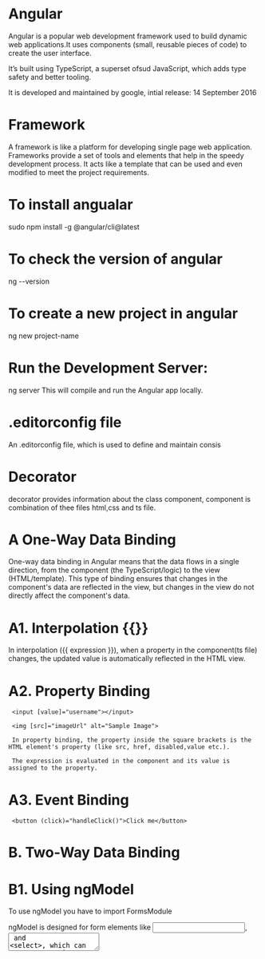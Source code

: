# Angular
Angular is a popular web development framework used to build dynamic web applications.It uses components (small, reusable pieces of code) to create the user interface.

It’s built using TypeScript, a superset ofsud JavaScript, which adds type safety and better tooling.

It is developed and maintained by google, intial release: 14 September 2016

# Framework
A framework is like a platform for developing single page web application.
Frameworks provide a set of tools and elements that help in the speedy development process. It acts like a template that can be used and even modified to meet the project requirements.

# To install angualar
sudo npm install -g @angular/cli@latest


# To check the version of angular
ng --version

# To create a new project in angular
ng new project-name

# Run the Development Server:
ng server
This will compile and run the Angular app locally.

# .editorconfig file
An .editorconfig file, which is used to define and maintain consis


# Decorator
decorator provides information about the class component, component is combination of thee files html,css and ts file.

# A One-Way Data Binding
One-way data binding in Angular means that the data flows in a single direction, from the component (the TypeScript/logic) to the view (HTML/template).
This type of binding ensures that changes in the component's data are reflected in the view, but changes in the view do not directly affect the component's data.

# A1. Interpolation {{}}
In interpolation ({{ expression }}), when a property in the component(ts file) changes, the updated value is automatically reflected in the HTML view.

# A2. Property Binding
     <input [value]="username"></input>

     <img [src]="imageUrl" alt="Sample Image">

     In property binding, the property inside the square brackets is the HTML element's property (like src, href, disabled,value etc.).

     The expression is evaluated in the component and its value is assigned to the property.

# A3. Event Binding
     <button (click)="handleClick()">Click me</button>

# B. Two-Way Data Binding

# B1. Using ngModel
To use ngModel you have to import FormsModule

ngModel is designed for form elements like <input>, <textarea> and <select>, which can capture user input, you cannot use it with <h1> tag etc.

## How [(ngModel)] Works ?

## Two-Way Binding: When you use [(ngModel)]="currDate", Angular automatically sets up two bindings:

## Property Binding: It binds the value of the input field to the currDate property in the component. This means that when the component is initialized, the input's value will be set to the current value of currDate.

## Event Binding: It listens for changes in the input field. When a user types into the input, Angular captures the change event and updates the currDate property in the component.

# Fun Fact: The [(ngModel)] syntax is known as banana in a box syntax in Angular, and it represents a combination of two-way data binding. Square Brackets [ ] - Property Binding and Parentheses ( ) - Event Binding.

# Directive
 Structural, Attribute

<!-- Module -->
 Strutural ==> ngIf, ngFor
 Attribute ==> ngClass, ngStyle

===================================================================================================================================

# importing Commmon Module
To use features provided by Angular's common utilities, such as *ngIf, *ngFor, pipes, and more, you need to import the CommonModule

# TO use http service in application

<!-- HttpClient methods like post(), get(), etc., return cold Observables, meaning they won't send the request until they are subscribed to. -->

## 1. to use HttpClientService we have to add  provideHttpClient() method in the providers array of app.config.ts file.
provideHttpClient() tells Angular's dependency injection system to make the HttpClient service available throughout your application. This allows you to inject it into components and services to perform HTTP requests.

## 2. import { HttpClient } from '@angular/common/http'; 
import HttpClient in the file you want to send request.
Now you gain access to the HttpClient class itself, allowing you to create an instance of it via dependency injection.

## 3.  http=inject(HttpClient);
now we can use http services like get,post,etc.

## 4. ng OnInit ==> similar to useEffect of React
  ngOnInit(): void {
    this.getAllRoles();
  }

ngOnInit is called after the constructor and after Angular has finished initializing the component’s input properties.

## 5. To send a request we create a function
```
<!-- get request -->
getAllRoles(){
    this.http.get("https://freeapi.miniprojectideas.com/api/ClientStrive/GetAllRoles").
    subscribe((res:any)=>{
      console.log(res);
      this.roleList=res.data;
    })
  }

<!-- post request  -->
addUpdate(obj:Client):Observable<ApiResponse>{
    return this.http.post<ApiResponse>(environment.API_URL+"AddUpdateClient",obj);
  }
  
we send request using http.get and to catch the data returned by the api we use subscribe,
subscribe has a callback whose parameter res(can give any name) will contain the data,

# *ngFor
*ngFor is used for one-way binding to display data.
*ngFor is a structural directive in Angular that allows you to loop through an array (or iterable) and generate HTML for each item in that array.

  <li *ngFor="let item of roleList">
      <h2>{{item.role}}</h2> 
  </li>

=> Each <li> will be created for every element in the roleList array.
we can use *ngFor with any html tag,


# Using *ngIf with *ngFor using conditional rendering
<li *ngFor="let item of roleList" *ngIf="item.isActive">
        {{ item.role }}
</li>
We can also use *ngIf within *ngFor to conditionally display items based on certain criteria.


# Any function which is returning observable type of data we can subscribe that.

# Using interface with http.get<>

<!-- Below ApiResponse is a user defined interface which contains type of data we are getting. -->
1. When you use <ApiResponse> with this.http.get<ApiResponse>(), you are asserting that the API response will match the structure defined in the ApiResponse interface.

<!-- Example -->
this.http.get<ApiResponse>("https://freeapi.miniprojectideas.com/api/ClientStrive/GetAllRoles")
.subscribe((res: ApiResponse) => {
    console.log(res); // TypeScript knows res is of type ApiResponse
});

2. If you omit the type (just use this.http.get()), TypeScript treats the response as any, meaning you lose the benefits of type checking.

<!-- Example -->
this.http.get("https://freeapi.miniprojectideas.com/api/ClientStrive/GetAllRoles")
.subscribe((res:any) => {
    console.log(res); // TypeScript treats res as any
});

# old subscribe
Handling success and error

observable.subscribe(
  (response) => {
    // Handle successful response
  },
  (error) => {
    // Handle error response
  }
);

# new subscribe
observable.subscribe({
  next: (response) => {
    // Handle successful response
  },
  error: (error) => {
    // Handle error response
  },
  complete: () => {
    // Optional: Handle when observable completes
  }
});
```
<!-- next: Runs whenever a value is emitted (success case).
error: Runs if an error occurs, and no further emissions will happen.
complete: Runs when the observable finishes emitting values without errors. -->

# Module, Component, Directive and DirectiveModules:

## Module
Definition: Modules in Angular are containers for a block of related code. They organize an application into cohesive chunks.

## Component
Components are the building blocks of an Angular application. Each component controls a part of the user interface (UI).
Purpose: A component combines logic (TypeScript class), a template (HTML view), and styles (CSS) to create a UI element.

## Directive
Directives in Angular allows you to extend HTML elements by adding behavior or modifying the DOM dynamically.

Attribute Directives: These change the appearance or behavior of an element, component, or other directives (e.g., ngClass, ngStyle).
Structural Directives: These change the DOM structure by adding or removing elements (e.g., *ngIf, *ngFor, *ngSwitch).

## Decorator
 Decorators are functions that add metadata to classes, properties, methods, or parameters. They tell Angular how to process and use the items.
 @Component,@Injectable,etc.



# Modern Control flow statement from Angular 17

## @if
@if (a > b) {
  {{a}} is greater than {{b}}

} @else if (b > a) {

  {{a}} is less than {{b}}

} @else {

  {{a}} is equal to {{b}}

}

## @for
@for (item of items; track item.id; let idx = $index) {
  Item:{{ idx }} = {{ item.name }}
}
@empty {
  <li>There are no items.</li>
}
if array items is empty, it will display "There are no items."

<!-- track in @for -->
 When you specify a track expression, Angular can determine which items in the list have changed (added, removed, or reordered). This allows Angular to perform minimal DOM updates, enhancing performance.

@for (item of items; track item.id) {
  <li>{{ item.name }}</li>
}
track item.id tells Angular to use the id property of each item to track its identity in the DOM.

## @switch
@switch (condition) {
  @case (caseA) {
    Case A.
  }
  @case (caseB) {
    Case B.
  }
  @default {
    Default case.
  }
}

# Routes

In the app.routes.ts file , make an object inside Routes array and define the props like path,component,etc.

export const routes: Routes = [
    {
        path:"",
        redirectTo:"master",
        pathMatch:"full"
    },
    {
        path:"master",
        component:MasterComponent
    },
]

<!-- In Angular's routing configuration, paths should #not# have a leading slash -->

1. path: An empty string "" indicates the base URL of the application (e.g., http://localhost:4200/).

2. redirectTo: If the base URL is accessed, the user will be redirected to the "master" path.

3. pathMatch: The "full" option means that the entire URL must match the empty string for the redirect to occur. This is important to ensure that only the base URL triggers the redirect, not any sub-paths.

4. component: Specifies the component that should be displayed when the route is activated.

writing nested Routes
{
    path: "master",
    component: MasterComponent,
    children: [
        { path: "details", component: MasterDetailsComponent }
    ]
}

In this case, accessing /master/details would display the MasterDetailsComponent.

# <router-outlet/>
Now to render the component associated with the specific route you have to place
<router-outlet/> in the app component.

Purpose: It is used to display the components associated with the currently active route. 
When the URL changes and a route is matched, the associated component is rendered in the <router-outlet/>.


# RouterLink for naviagting to differnt routes
RouterLink is a directive in Angular that allows you to navigate between different routes in your application
First, you need to import the RouterModule and place it inside the imports array of @Component decorator.

Now you can use routerlink
<nav>
  <ul>
    <li><a routerLink="/">Home</a></li>
    <li><a routerLink="/about">About</a></li>
  </ul>
</nav>


Alternatively, you can use property binding with [routerLink] when you are using varibales in the ts file.
<nav>
  <ul>
    <li><a [routerLink]="routerPath">Home</a></li>
  </ul>
</nav>

# To get current URL of web page

1. import { Router } from '@angular/router';

2. router=inject(Router);

3. const currentUrl = this.router.url;

currentUrl will not contain th domain address.It will only give you the path part of the URL.

For exact location, one can use ==> window.location.href

# Apply custom class when condition is true.

<a class="nav-link" [class.my-custom-class]="someCondition">Link</a>
Here, the my-custom-class will be applied if someCondition is true.

# Apply a custom class to link which is activated
<a routerLink="/home" routerLinkActive="custom-active-class">Home</a>
the custom-active-class will be applied to the anchor tag when the /home route is active.


# Using Enviroment Variables
"ng g environments" this will create an enviroments folder with two files environment.ts and 
enviroment.development.ts

inside environment.ts file, we will write a demo url

export const environment = {
    API_URL:'https://freeapi.miniprojectideas.com/api/ClientStrive/'
};

## Now below is the way how you are going to use it
  
  getAllClients():Observable<ApiResponse>{
    return this.http.get<ApiResponse>(environment.API_URL+"GetAllClients");
  }



# Template Driven Forms

## 1. import formsModule

if ngModel is used in inside the form tag then name attribute must be set.

<form #formRef="ngForm" (ngSubmit)="onSubmit(formRef)">
  <input type="text" [(ngModel)]="user.name" name="name" required />
  <input type="email" [(ngModel)]="user.email" name="email" required />
  <button type="submit" [disabled]="formRef.invalid">Submit</button>
</form>

## 2. Reactive Forms

## In the ts file
import { Component } from '@angular/core';
import { FormControl, FormGroup, ReactiveFormsModule } from '@angular/forms';

@Component({
  selector: 'app-reactive',
  standalone: true,
  imports: [ReactiveFormsModule],
  templateUrl: './reactive.component.html',
  styleUrl: './reactive.component.css'
})
export class ReactiveComponent {

  studentForm:FormGroup = new FormGroup({
      firstName:new FormControl(),
      lastName:new FormControl(),
      userName:new FormControl(),
      city:new FormControl(),
      state:new FormControl(),
      zipCode:new FormControl(),
      isAcceptTerms:new FormControl()
  });
}


## In the HTML file
we use property binding to specify which form we are binding.
 <form [formGroup]="studentForm"  >

In input we specify the the object properties
<input type="text" class="form-control" formControlName="firstName" required="">

# Observable
Observables are cold by default, meaning they create a new execution context for each subscriber.
When you subscribe to an Observable, it starts emitting data just for that subscriber. Each subscription gets its own set of emitted values.
This is why you can subscribe after the data is defined, and it will still emit values to the subscriber.

<!-- Example -->
const observable = new Observable(observer => {
  console.log('Observable started');
  observer.next(Math.random()); //emits a value.
});

observable.subscribe(val => console.log('Subscriber 1:', val));
observable.subscribe(val => console.log('Subscriber 2:', val));


Each subscription starts a new execution, so each will get different values.Each time observer.next() is executed it will emit a value. 

# Subject
Subjects are hot by default, meaning they share the same execution context for all subscribers.
A Subject acts like both an Observable and an Observer.

When you emit a value using subject.next(), it pushes that value to all subscribers that are currently subscribed.

With Subjects, if you emit a value before subscribing, any new subscribers won’t be able to access the already emitted values because Subjects do not store previous values (unlike ReplaySubject or BehaviorSubject, which store and replay values for late subscribers).

A Subject doesn't "execute" when a subscriber subscribes.
Execution happens when subject.next() is called.

<!-- Example -->
const subject = new Subject();

// Subscribe BEFORE emitting values
subject.subscribe(val => console.log('Subscriber 1:', val));
subject.subscribe(val => console.log('Subscriber 2:', val));

// Emit a value
subject.next(Math.random());

# to convert an observable to subject

const subject = new Subject();

const data=ajax('https://demo4609591.mockable.io/GetAllClients');

<!-- data is an observable -->

subject.subscribe(d=> console.log(d));
subject.subscribe(d=> console.log(d));

data.subscribe(d=>console.log(d));
data.subscribe(d=>console.log(d));
data.subscribe(subject);


# Behaviour Subject
Just like subject, Behaviour Subject will execute once when it emits a value. The result of this single execution is then sent to all subscribers.

## How Behaviour Subject different than Subject ?
Behaviour Subject holds the initial value or the last emitted value.
A new subscriber will receive the most recent value, even if the subscribe after the value was emitted.

<!-- Create a BehaviorSubject with an initial value -->
    const bsubject = new BehaviorSubject<number>(10);

<!-- Subscribe to the BehaviorSubject, it will emit the initialize value -->
    bsubject.subscribe(d=>console.log("Behaviour Subject 1 = ",d));
    bsubject.subscribe(d=>console.log("Behaviour Subject 2 = ",d));
    
    
<!-- Emit a new value -->
    bsubject.next(1010);

<!-- receive the last emiited value  -->
    bsubject.subscribe(d=>console.log("Behaviour Subject 3 = ",d));


## Replay Subject
Unlike a Subject or BehaviorSubject, which either doesn't store values or only keeps the latest one, 
a ReplaySubject can store a specific number of past emissions and "replay" them to any future subscribers.

You can specify how many past values to store when creating the ReplaySubject.

<!-- Example -->
const message$= new ReplaySubject(1);
message$.next('Hello..');
message$.next(10);
      
message$.subscribe((d)=>console.log(d));
<!-- It wil receive Hello.. and 10 -->

message$.subscribe((d)=>console.log(d));
<!-- It will also receive Hello.. and 10 -->

message$.next(100);
<!-- now the above subscriber will only print 100 -->

## Working
Replay for New Subscribers: New subscribers receive all previously emitted values when they subscribe.
Already Received Values: Existing subscribers do not receive the values again that as they have already recieved that value, when you emit a new value they will receive that new value.

Behavior of ReplaySubject:

When you emit a value using next(), that value is stored in the ReplaySubject.
Subscribers:
When a new subscriber subscribes, ReplaySubject will replay all previously emitted values that are still stored.Each subscriber receives the stored values in the order they were emitted.


## We can also specify the buffer size of Replay Subject
const message$ = new ReplaySubject(2); // Buffer size of 2
Buffer size is two means last two emiited values will be stored and emitted to the new subscriber.

// Emit values
message$.next('First message');      // Stored
message$.next('Second message');     // Stored
message$.next('Third message');      // Stored (overwrites 'First message')

// First subscriber
message$.subscribe(d => console.log('Subscriber 1:', d)); 
// This subscriber will get 'Second message' and 'Third message'

# Async Subject
An AsyncSubject in RxJS is a type of subject that only emits the last value it receives to its subscribers once the subject is completed.
It is useful in scenarios where you only care about the final result of an operation that might take some time.

<!-- Exmaple -->
const asyncSubject$ = new AsyncSubject();

<!-- Emitting values -->
asyncSubject$.next("Value 1"); // Not emitted yet
asyncSubject$.next("Value 2"); // Not emitted yet
asyncSubject$.next("Value 3"); // Not emitted yet

// First subscriber
asyncSubject$.subscribe((data) => console.log(data));

<!-- Completing the subject -->
asyncSubject$.complete(); // Emits 'Value 3' to the first subscriber

asyncSubject$.next("Value 4"); // does not matter as we have already called the compete function and now it will emit only value 3.
<!-- Second subscriber -->
asyncSubject$.subscribe((data) => console.log(data)); // receive only value 3.

<!-- asyncSubject$.complete(); is called to signal that no more values will be emitted. At this moment, the AsyncSubject emits the last value that was emitted before completion, which is "Value 3". -->



# @ViewChild
@ViewChild is a decorator in Angular that allows you to access the template of same component or of its child component.

1. Import @ViewChild
import { Component, ViewChild, ElementRef } from '@angular/core';


Let this is your template to be rendered : <h2 #header>Header Text</h2>
here #header is the refernce variable.
<!-- Syntax -->
@ViewChild('header') headerElement!: ElementRef;

<!-- Explanation -->
@ViewChild('header'): This tells Angular to look for an element in the template with the reference #header
The headerElement is a variable that will hold a reference to that element.

<!-- Example -->

export class HomeComponent implements OnInit,AfterViewInit{

    @ViewChild("secondHead")marker!:ElementRef;

    ngOnIt():void{

    }

    ngAfterViewInit(): void {
        this.marker.nativeElement.style.color='red';
    }

}


<!-- Important Points  -->
When you use @ViewChild with a template reference variable, it will only reference the first occurrence of that variable in the template. If there are multiple elements with the same reference variable, only the first one will be accessed.

The exclamation mark (!) you see after marker in  in the context of TypeScript and Angular is known as the non-null assertion operator. It's used to inform the TypeScript compiler that a variable (in this case, marker) is guaranteed to be defined at that point in the code,

# ngAfterViewInit 
ngAis one of Angular's lifecycle hooks. It is called after Angular has fully initialized a component's view, which includes any child components, directives, and DOM elements.

import { AfterViewInit, OnInit } from '@angular/core';

export class ExampleComponent implements OnInit, AfterViewInit {
  
  @ViewChild('header') header!: ElementRef;

  ngOnInit() {
    console.log("ngOnInit: ", this.header); // This will log `undefined`
  }

  ngAfterViewInit() {
    console.log("ngAfterViewInit: ", this.header.nativeElement.innerText); // This will log "Header"
  }
}


# @ViewChildren()
Unlike @ViewChild, which only retrieves the first matching element, @ViewChildren retrieves all instances that match the provided selector.
The result is a QueryList, which is an iterable collection of the matched elements.

<!-- Syntax -->
  @ViewChildren('header') headers!: QueryList<ElementRef>;

    ngAfterViewInit(): void {
      
        this.marker2.forEach((header) => {
          header.nativeElement.style.color='green'; //will set green color to all matching selector tags
        });
    }
